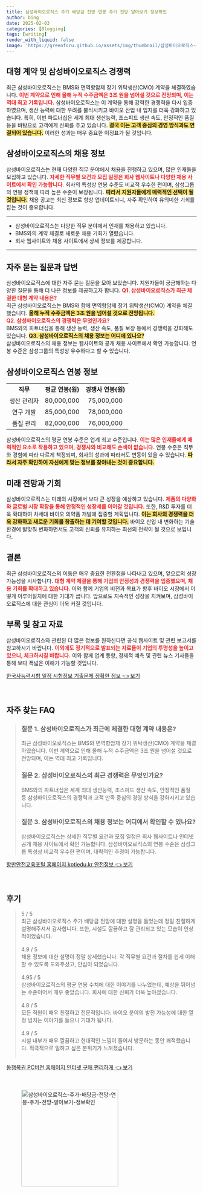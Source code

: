 ```yaml
---
title: 삼성바이오로직스 주가 배당금 전망 연봉 주가 전망 알아보기 정보확인
author: bing
date: 2025-02-03
categories: [Blogging]
tags: [writing]
render_with_liquid: false
image: 'https://greenforu.github.io/assets/img/thumbnail/삼성바이오로직스-주가-배당금-전망-연봉-주가-전망-알아보기-정보확인.webp'
---
```



<h2 id='대형 계약 및 삼성바이오로직스 경쟁력'>대형 계약 및 삼성바이오로직스 경쟁력</h2>

<p>최근 삼성바이오로직스는 BMS와 면역항암제 장기 위탁생산(CMO) 계약을 체결하였습니다. <b><span style="color: #ee2323;">이번 계약으로 인해 올해 누적 수주금액은 3조 원을 넘어설 것으로 전망되며, 이는 역대 최고 기록입니다.</span></b> 삼성바이오로직스는 이 계약을 통해 강력한 경쟁력을 다시 입증하였으며, 생산 능력에 대한 우려를 불식시키고 바이오 산업 내 입지를 더욱 강화하고 있습니다. 특히, 이번 파트너십은 세계 최대 생산능력, 초스피드 생산 속도, 안정적인 품질 등을 바탕으로 고객에게 신뢰를 주고 있습니다. <b><span style="background-color: #ffe066;">결국 이는 고객 중심의 경영 방식과도 연결되어 있습니다.</span></b> 이러한 성과는 매우 중요한 이정표가 될 것입니다.</p>

<h2 id='삼성바이오로직스의 채용 정보'>삼성바이오로직스의 채용 정보</h2>

<p>삼성바이오로직스는 현재 다양한 직무 분야에서 채용을 진행하고 있으며, 많은 인재들을 모집하고 있습니다. <b><span style="color: #ee2323;">자세한 직무별 요건과 모집 일정은 회사 웹사이트나 다양한 채용 사이트에서 확인 가능합니다.</span></b> 회사의 특성상 연봉 수준도 비교적 우수한 편이며, 삼성그룹의 연봉 정책에 따라 높은 수준이 보장됩니다. <b><span style="background-color: #ffe066;">따라서 지원자들에게 매력적인 선택이 될 것입니다.</span></b> 채용 공고는 최신 정보로 항상 업데이트되니, 자주 확인하여 유의미한 기회를 잡는 것이 중요합니다.</p>

<hr />

<ul>
    <li>삼성바이오로직스는 다양한 직무 분야에서 인재를 채용하고 있습니다.</li>
    <li>BMS와의 계약 체결로 새로운 채용 기회가 열렸습니다.</li>
    <li>회사 웹사이트와 채용 사이트에서 상세 정보를 제공합니다.</li>
</ul>

<hr />

<h2 id='자주 묻는 질문과 답변'>자주 묻는 질문과 답변</h2>

<p>삼성바이오로직스에 대한 자주 묻는 질문을 모아 보았습니다. 지원자들이 궁금해하는 다양한 질문을 통해 더 나은 정보를 제공하고자 합니다. <b><span style="color: #ee2323;">Q1. 삼성바이오로직스가 최근 체결한 대형 계약 내용은?</span></b> <br> 최근 삼성바이오로직스는 BMS와 함께 면역항암제 장기 위탁생산(CMO) 계약을 체결했습니다. <b><span style="background-color: #ffe066;">올해 누적 수주금액은 3조 원을 넘어설 것으로 전망됩니다.</span></b> <br> <b><span style="color: #ee2323;">Q2. 삼성바이오로직스의 경쟁력은 무엇인가요?</span></b> <br> BMS와의 파트너십을 통해 생산 능력, 생산 속도, 품질 보장 등에서 경쟁력을 강화해도 있습니다. <b><span style="background-color: #ffe066;">Q3. 삼성바이오로직스의 채용 정보는 어디에 있나요?</span></b> <br> 삼성바이오로직스의 채용 정보는 웹사이트와 공개 채용 사이트에서 확인 가능합니다. 연봉 수준은 삼성그룹의 특성상 우수하다고 할 수 있습니다.</p>

<h2 id='삼성바이오로직스 연봉 정보'>삼성바이오로직스 연봉 정보</h2>

<table>
    <tr>
        <td style="text-align: center; height: 17px;"><b>직무</b></td>
        <td style="text-align: center; height: 17px;"><b>평균 연봉(원)</b></td>
        <td style="text-align: center; height: 17px;"><b>경쟁사 연봉(원)</b></td>
    </tr>
    <tr>
        <td style="text-align: center; height: 17px;">생산 관리자</td>
        <td style="text-align: center; height: 17px;">80,000,000</td>
        <td style="text-align: center; height: 17px;">75,000,000</td>
    </tr>
    <tr>
        <td style="text-align: center; height: 17px;">연구 개발</td>
        <td style="text-align: center; height: 17px;">85,000,000</td>
        <td style="text-align: center; height: 17px;">78,000,000</td>
    </tr>
    <tr>
        <td style="text-align: center; height: 17px;">품질 관리</td>
        <td style="text-align: center; height: 17px;">82,000,000</td>
        <td style="text-align: center; height: 17px;">76,000,000</td>
    </tr>
</table>

<p>삼성바이오로직스의 평균 연봉 수준은 업계 최고 수준입니다. <b><span style="color: #ee2323;">이는 많은 인재들에게 매력적인 요소로 작용하고 있으며, 경쟁사와 비교해도 손색이 없습니다.</span></b> 연봉 수준은 직무와 경험에 따라 다르게 책정되며, 회사의 성과에 따라서도 변동이 있을 수 있습니다. <b><span style="background-color: #ffe066;">따라서 자주 확인하여 자신에게 맞는 정보를 찾아내는 것이 중요합니다.</span></b></p>

<h2 id='미래 전망과 기회'>미래 전망과 기회</h2>

<p>삼성바이오로직스는 미래의 시장에서 보다 큰 성장을 예상하고 있습니다. <b><span style="color: #ee2323;">제품의 다양화와 글로벌 시장 확장을 통해 안정적인 성장세를 이어갈 것입니다.</span></b> 또한, R&D 투자를 더욱 확대하여 차세대 바이오 의약품 개발에 집중할 계획입니다. <b><span style="background-color: #ffe066;">이는 회사의 경쟁력을 더욱 강화하고 새로운 기회를 창출하는 데 기여할 것입니다.</span></b> 바이오 산업 내 변화하는 기술 환경에 발맞춰 변화하면서도 고객의 신뢰를 유지하는 최선의 전략이 될 것으로 보입니다.</p>

<h2 id='결론'>결론</h2>

<p>최근 삼성바이오로직스의 이동은 매우 중요한 전환점을 나타내고 있으며, 앞으로의 성장 가능성을 시사합니다. <b><span style="color: #ee2323;">대형 계약 체결을 통해 기업의 안정성과 경쟁력을 입증했으며, 채용 기회를 확대하고 있습니다.</span></b> 이와 함께 기업의 비전과 목표가 향후 바이오 시장에서 어떻게 이루어질지에 대한 기대가 큽니다. 앞으로도 지속적인 성장을 지켜보며, 삼성바이오로직스에 대한 관심이 더욱 커질 것입니다.</p>

<h2 id='부록 및 참고 자료'>부록 및 참고 자료</h2>

<p>삼성바이오로직스와 관련된 더 많은 정보를 원하신다면 공식 웹사이트 및 관련 보고서를 참고하시기 바랍니다. <b><span style="color: #ee2323;">이외에도 정기적으로 발표되는 자료들이 기업의 투명성을 높이고 있으니, 체크하시길 바랍니다.</span></b> 이와 함께 업계 동향, 경제적 예측 및 관련 뉴스 기사들을 통해 보다 폭넓은 이해가 가능할 것입니다.</p>


<p><a class="click-button" title="한국사능력시험 일정 시험정보 기출문제 정확한 정보" href="https://greenforu.github.io/posts/%ED%95%9C%EA%B5%AD%EC%82%AC%EB%8A%A5%EB%A0%A5%EC%8B%9C%ED%97%98-%EC%9D%BC%EC%A0%95-%EC%8B%9C%ED%97%98%EC%A0%95%EB%B3%B4-%EA%B8%B0%EC%B6%9C%EB%AC%B8%EC%A0%9C-%EC%A0%95%ED%99%95%ED%95%9C-%EC%A0%95%EB%B3%B4/" rel="dofollow">한국사능력시험 일정 시험정보 기출문제 정확한 정보 👈 보기</a></p><br>
<h2 id='자주_찾는_FAQ'>자주 찾는 FAQ</h2>
<div itemscope="" itemtype="https://schema.org/FAQPage"> 
<blockquote> 
<div itemscope="" itemprop="mainEntity" itemtype="https://schema.org/Question"> 
<h3 itemprop="name">질문 1. 삼성바이오로직스가 최근에 체결한 대형 계약 내용은?</h3> 
<div itemscope="" itemprop="acceptedAnswer" itemtype="https://schema.org/Answer"> 
<span itemprop="text"> 
<p>최근 삼성바이오로직스는 BMS와 면역항암제 장기 위탁생산(CMO) 계약을 체결하였습니다. 이번 계약으로 인해 올해 누적 수주금액은 3조 원을 넘어설 것으로 전망되며, 이는 역대 최고 기록입니다.</p> 
</span> 
</div> 
</div> 

<div itemscope="" itemprop="mainEntity" itemtype="https://schema.org/Question"> 
<h3 itemprop="name">질문 2. 삼성바이오로직스의 최근 경쟁력은 무엇인가요?</h3> 
<div itemscope="" itemprop="acceptedAnswer" itemtype="https://schema.org/Answer"> 
<span itemprop="text"> 
<p>BMS와의 파트너십은 세계 최대 생산능력, 초스피드 생산 속도, 안정적인 품질 등 삼성바이오로직스의 경쟁력과 고객 만족 중심의 경영 방식을 강화시키고 있습니다.</p> 
</span> 
</div> 
</div> 

<div itemscope="" itemprop="mainEntity" itemtype="https://schema.org/Question"> 
<h3 itemprop="name">질문 3. 삼성바이오로직스의 채용 정보는 어디에서 확인할 수 있나요?</h3> 
<div itemscope="" itemprop="acceptedAnswer" itemtype="https://schema.org/Answer"> 
<span itemprop="text"> 
<p>삼성바이오로직스는 상세한 직무별 요건과 모집 일정은 회사 웹사이트나 인터넷 공개 채용 사이트에서 확인 가능합니다. 삼성바이오로직스의 연봉 수준은 삼성그룹 특성상 비교적 우수한 편이며, 대략적인 추정이 가능합니다.</p> 
</span> 
</div> 
</div> 
</blockquote> 
</div>
<p><a class="click-button" title="항만안전교육포털 홈페이지 kptiedu.kr 안전정보" href="https://greenforu.github.io/posts/%ED%95%AD%EB%A7%8C%EC%95%88%EC%A0%84%EA%B5%90%EC%9C%A1%ED%8F%AC%ED%84%B8-%ED%99%88%ED%8E%98%EC%9D%B4%EC%A7%80-kptiedu.kr-%EC%95%88%EC%A0%84%EC%A0%95%EB%B3%B4/" rel="dofollow">항만안전교육포털 홈페이지 kptiedu.kr 안전정보 👈 보기</a></p><br>
<h2 id='후기'>후기</h2>
<div itemscope itemtype="https://schema.org/Product">
  <blockquote>
  <div itemprop="review" itemscope itemtype="https://schema.org/Review">
      <div itemprop="reviewRating" itemscope itemtype="https://schema.org/Rating"> <span itemprop="ratingValue">5</span> / <span itemprop="bestRating">5</span> </div>
      <span itemprop="reviewBody">최근 삼성바이오로직스 주가 배당금 전망에 대한 설명을 들었는데 정말 친절하게 설명해주셔서 감사합니다. 또한, 시설도 깔끔하고 잘 관리되고 있는 모습이 인상적이었습니다.</span>
  </div>
  <br>
  <div itemprop="review" itemscope itemtype="https://schema.org/Review">
      <div itemprop="reviewRating" itemscope itemtype="https://schema.org/Rating"> <span itemprop="ratingValue">4.9</span> / <span itemprop="bestRating">5</span> </div>
      <span itemprop="reviewBody">채용 정보에 대한 설명이 정말 상세했습니다. 각 직무별 요건과 절차를 쉽게 이해할 수 있도록 도와주셨고, 안심이 되었습니다.</span>
  </div>
  <br>
  <div itemprop="review" itemscope itemtype="https://schema.org/Review">
      <div itemprop="reviewRating" itemscope itemtype="https://schema.org/Rating"> <span itemprop="ratingValue">4.95</span> / <span itemprop="bestRating">5</span> </div>
      <span itemprop="reviewBody">삼성바이오로직스의 평균 연봉 수치에 대한 이야기를 나누었는데, 예상을 뛰어넘는 수준이어서 매우 좋았습니다. 회사에 대한 신뢰가 더욱 높아졌습니다.</span>
  </div>
  <br>
  <div itemprop="review" itemscope itemtype="https://schema.org/Review">
      <div itemprop="reviewRating" itemscope itemtype="https://schema.org/Rating"> <span itemprop="ratingValue">4.8</span> / <span itemprop="bestRating">5</span> </div>
      <span itemprop="reviewBody">모든 직원이 매우 친절하고 전문적입니다. 바이오 분야의 발전 가능성에 대한 열정 넘치는 이야기를 들으니 기대가 됩니다.</span>
  </div>
  <br>
  <div itemprop="review" itemscope itemtype="https://schema.org/Review">
      <div itemprop="reviewRating" itemscope itemtype="https://schema.org/Rating"> <span itemprop="ratingValue">4.9</span> / <span itemprop="bestRating">5</span> </div>
      <span itemprop="reviewBody">시설 내부가 매우 깔끔하고 현대적인 느낌이 들어서 방문하는 동안 쾌적했습니다. 적극적으로 일하고 싶은 분위기가 느껴졌습니다.</span>
  </div>
  <br>
  </blockquote>
</div>
<p><a class="click-button" title="동행복권 PC버전 홈페이지 인터넷 구매 편리하게" href="https://greenforu.github.io/posts/%EB%8F%99%ED%96%89%EB%B3%B5%EA%B6%8C-PC%EB%B2%84%EC%A0%84-%ED%99%88%ED%8E%98%EC%9D%B4%EC%A7%80-%EC%9D%B8%ED%84%B0%EB%84%B7-%EA%B5%AC%EB%A7%A4-%ED%8E%B8%EB%A6%AC%ED%95%98%EA%B2%8C/" rel="dofollow">동행복권 PC버전 홈페이지 인터넷 구매 편리하게 👈 보기</a></p><br>
<figure class="image"><img src="https://greenforu.github.io/assets/img/thumbnail/삼성바이오로직스-주가-배당금-전망-연봉-주가-전망-알아보기-정보확인.webp" alt="삼성바이오로직스-주가-배당금-전망-연봉-주가-전망-알아보기-정보확인" width="256" height="256"></figure>